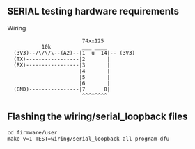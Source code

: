 SERIAL testing hardware requirements
------------------------------------

Wiring

```none
                        74xx125
           10k          ___ ____
  (3V3)--/\/\/\--(A2)--|1  u  14|-- (3V3)
  (TX)-----------------|2       |
  (RX)-----------------|3       |
                       |4       |
                       |5       |
                       |6       |
  (GND)----------------|7      8|
                        ^^^^^^^^
```

Flashing the wiring/serial_loopback files
-------------------------------------------------------

```none
cd firmware/user
make v=1 TEST=wiring/serial_loopback all program-dfu
```

